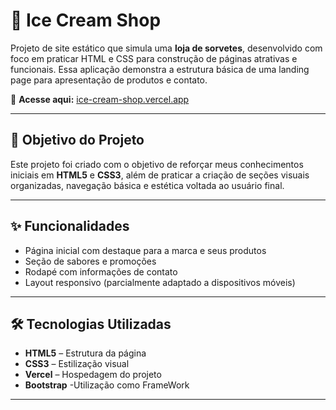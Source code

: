 # 🍨 Ice Cream Shop

Projeto de site estático que simula uma **loja de sorvetes**, desenvolvido com foco em praticar HTML e CSS para construção de páginas atrativas e funcionais. Essa aplicação demonstra a estrutura básica de uma landing page para apresentação de produtos e contato.

🔗 **Acesse aqui:** [ice-cream-shop.vercel.app](https://ice-cream-shop.vercel.app)

---

## 🎯 Objetivo do Projeto

Este projeto foi criado com o objetivo de reforçar meus conhecimentos iniciais em **HTML5** e **CSS3**, além de praticar a criação de seções visuais organizadas, navegação básica e estética voltada ao usuário final.

---

## ✨ Funcionalidades

- Página inicial com destaque para a marca e seus produtos
- Seção de sabores e promoções
- Rodapé com informações de contato
- Layout responsivo (parcialmente adaptado a dispositivos móveis)

---

## 🛠️ Tecnologias Utilizadas

- **HTML5** – Estrutura da página
- **CSS3** – Estilização visual
- **Vercel** – Hospedagem do projeto
- **Bootstrap** -Utilização como FrameWork

---

